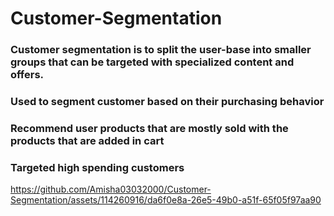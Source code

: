 # Customer-Segmentation


### Customer segmentation is to split the user-base into smaller groups that can be targeted with specialized content and offers.
### Used to segment customer based on their purchasing behavior 
### Recommend user products that are mostly sold with the products that are added in cart
### Targeted high spending customers

https://github.com/Amisha03032000/Customer-Segmentation/assets/114260916/da6f0e8a-26e5-49b0-a51f-65f05f97aa90

